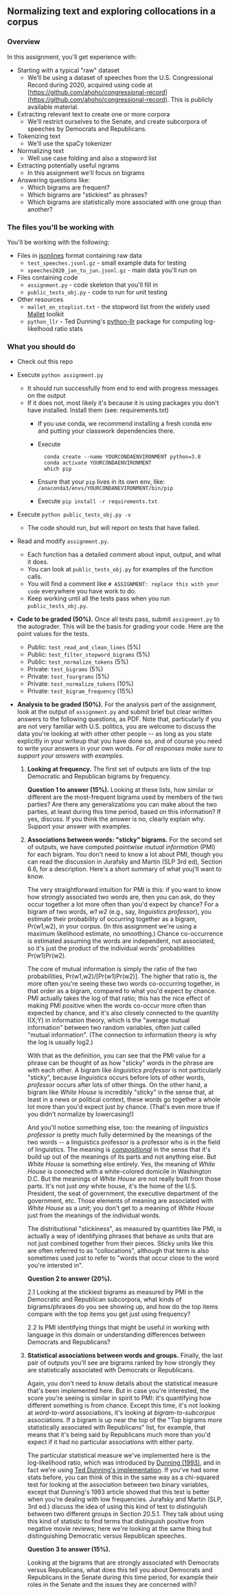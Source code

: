
## Normalizing text and exploring collocations in a corpus

### Overview
In this assignment, you'll get experience with:

- Starting with a typical "raw" dataset 
	- We'll be using a dataset of speeches from the U.S. Congressional Record during 2020, acquired using code at [https://github.com/ahoho/congressional-record](https://github.com/ahoho/congressional-record).  This is publicly available material.
- Extracting relevant text to create one or more corpora
	- We'll restrict ourselves to the Senate, and create subcorpora of speeches by Democrats and Republicans.
- Tokenizing text
	- We'll use the spaCy tokenizer
- Normalizing text
	- Well use case folding and also a stopword list
- Extracting potentially useful ngrams
	- In this assignment we'll focus on bigrams
- Answering questions like:
	- Which bigrams are frequent?
	- Which bigrams are "stickiest" as phrases?
	- Which bigrams are statistically more associated with one group than another?

### The files you'll be working with  
You'll be working with the following:

- Files in [jsonlines](https://jsonlines.org/) format containing raw data
	- `test_speeches.jsonl.gz` - small example data for testing
	- `speeches2020_jan_to_jun.jsonl.gz` - main data you'll run on
- Files containing code
	- `assignment.py` - code skeleton that you'll fill in
	- `public_tests_obj.py` - code to run for unit testing
- Other resources
	- `mallet_en_stoplist.txt` - the stopword list from the widely used [Mallet](http://mallet.cs.umass.edu/) toolkit
	- `python_llr` - Ted Dunning's [python-llr](https://github.com/tdunning/python-llr) package for computing log-likelhood ratio stats

### What you should do

- Check out this repo


- Execute `python assignment.py`
	- It should run successfully from end to end with progress messages on the output
	- If it does not, most likely it's because it is using packages you don't have installed. Install them (see: requirements.txt)
		- If you use conda, we recommend installing a fresh conda env and putting your classwork dependencies there.
		- Execute 

				conda create --name YOURCONDAENVIRONMENT python=3.8
				conda activate YOURCONDAENVIRONMENT
				which pip
				
		- Ensure that your `pip` lives in its own env, like: `/anaconda3/envs/YOURCONDANEVIRONMENT/bin/pip`
		- Execute `pip install -r requirements.txt`

- Execute `python public_tests_obj.py -v`
	- The code should run, but will report on tests that have failed.

- Read and modify `assignment.py`.  
	- Each function has a detailed comment about input, output, and what it does.
	- You can look at `public_tests_obj.py` for examples of the function calls.
	- You will find a comment like `# ASSIGNMENT: replace this with your code` everywhere you have work to do.
	- Keep working until all the tests pass when you run `public_tests_obj.py`.

- **Code to be graded (50%).** Once all tests pass, submit `assignment.py` to the autograder. This will be the basis for grading your code.  Here are the point values for the tests.
    - Public: `test_read_and_clean_lines` (5%)
    - Public: `test_filter_stopword_bigrams` (5%)
    - Public: `test_normalize_tokens` (5%)
    - Private: `test_bigrams` (5%)
    - Private: `test_fourgrams` (5%)
    - Private: `test_normalize_tokens` (10%)
    - Private: `test_bigram_frequency` (15%)

- **Analysis to be graded (50%).** For the analysis part of the assignment, look at the output of `assignment.py` and submit brief but clear written answers to the following questions, as PDF.  Note that, particularly if you are not very familiar with U.S. politics, you are welcome to discuss the data you're looking at with other other people -- as long as you state explicitly in your writeup that you have done so, and of course you need to write your answers in your own words. *For all responses make sure to support your answers with examples.*


	1. **Looking at frequency.** The first set of outputs are lists of the top Democratic and Republican bigrams by frequency. 

		**Question 1 to answer (15%).**  Looking at these lists, how similar or different are the most-frequent bigrams used by members of the two parties?  Are there any generalizations you can make about the two parties, at least during this time period, based on this information? If yes, discuss. If you think the answer is no, clearly explain why. Support your answer with examples.

	
	2. **Associations between words: "sticky" bigrams.** For the second set of outputs, we have computed *pointwise mutual information* (PMI) for each bigram. You don't need to know a lot about PMI, though you can read the discussion in Jurafsky and Martin  (SLP 3rd ed), Section 6.6, for a description. Here's a short summary of what youj'll want to know.

		The very straightforward intuition for PMI is this: if you want to know how strongly associated two words are, then you can ask, do they occur together a lot  more often than you'd expect by chance? For a bigram of two words, *w1 w2* (e.g., say, *linguistics professor*), you estimate their probability of occurring together as a bigram, Pr(w1,w2), in your corpus. (In this assignment we're using a maximum likelihood estimate, no smoothing.) Chance co-occurrence is estimated assuming the words are independent, not associated, so it's just the product of the individual words' probabilities Pr(w1)Pr(w2).  
		
		The core of mutual information is simply the ratio of the two probabilities, Pr(w1,w2)/[Pr(w1)Pr(w2)].  The higher that ratio is, the more often you're seeing these two words co-occurring together, in that order as a bigram, compared to what you'd expect by chance. PMI actually takes the log of that ratio; this has the nice effect of making PMI positive when the words co-occur more often than expected by chance, and it's also closely connected to the quantity I(X;Y) in information theory, which is the "average mutual information" between two random variables, often just called "mutual information". (The connection to information theory is why the log is usually log2.)

		With that as the definition, you can see that the PMI value for a phrase can be thought of as how "sticky" words in the phrase are with each other. A bigram like *linguistics professor* is not particularly "sticky", because *linguistics* occurs before lots of other words, *professor* occurs after lots of other things. On the other hand, a bigram like *White House* is incredibly "sticky" in the sense that, at least in a news or political context, these words go together a whole lot more than you'd expect just by chance. (That's even more true if you didn't normalize by lowercasing!) 
		
		And you'll notice something else, too: the meaning of *linguistics professor* is pretty much fully determined by the meanings of the two words -- a linguistics professor is a professor who is in the field of linguistics.  The meaning is [*compositional*](https://iep.utm.edu/composit/) in the sense that it's build up out of the meanings of its parts and not anything else. But *White House* is something else entirely. Yes, the meaning of *White House* is connected with a white-colored domicile in Washington D.C. But the meanings of *White House* are not really built from those parts. It's not just *any* white house, it's the home of the U.S. President, the seat of government, the executive department of the government, etc. Those elements of meaning are associated with *White House* as a *unit*; you don't get to a meaning of *White House* just from the meanings of the individual words. 
		
		The distributional "stickiness", as measured by quantities like PMI, is actually a way of identifying phrases that behave as units that are not just combined together from their pieces. Sticky units like this are often referred to as "collocations", although that term is also sometimes used just to refer to "words that occur close to the word you're intersted in".
		
		**Question 2 to answer (20%).**  
		
		2.1 Looking at the stickiest bigrams as measured by PMI in the Democratic and Republican subcorpora, what kinds of bigrams/phrases do you see showing up, and how do the top items compare with the top items you get just using frequency?  
		
		2.2 Is PMI identifying things that might be useful in working with language in this domain or understanding differences between Democrats and Republicans?  
		
	3. **Statistical associations between words and groups.**  Finally, the last pair of outputs you'll see are bigrams ranked by how strongly they are statistically associated with Democrats or Republicans.  

		Again, you don't need to know details about the statistical measure that's been implemented here. But in case you're interested, the score you're seeing is similar in spirit to PMI: it's quantifying how different something is from chance.  Except this time, it's not looking at *word-to-word* associations, it's looking at *bigram-to-subcorpus* associations. If a bigram is up near the top of the "Top bigrams more statistically associated with Republicans" list, for example, that means that it's being said by Republicans much more than you'd expect if it had no particular associations with either party. 
		
		The particular statistical measure we've implemented here is the log-likelihood ratio, which was introduced by [Dunning (1993)](https://www.aclweb.org/anthology/J93-1003/), and in fact we're using [Ted Dunning's implementation](https://github.com/tdunning/python-llr). If you've had some stats before, you can think of this in the same way as a chi-squared test for looking at the association between two binary variables, except that Dunning's 1993 article showed that this test is better when you're dealing with low frequencies.  Jurafsky and Martin (SLP, 3rd ed.) discuss the idea of using this kind of test to distinguish between two different groups in Section 20.5.1. They talk about using this kind of statistic to find terms that distinguish positive from negative movie reviews; here we're looking at the same thing but distinguishing Democratic versus Republican speeches.

		**Question 3 to answer (15%).**  

		Looking at the bigrams that are strongly associated with Democrats versus Republicans, what does this tell you about Democrats and Republicans in the Senate during this time period, for example their roles in the Senate and the issues they are concerned with?  
		
		
	




